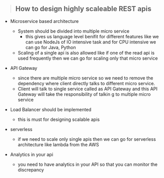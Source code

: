 > ## How to design highly scaleable REST apis

- Microservice based architecture
    - System should be divided into multiple micro service
        - this gives us language level benifit for different features like we can use NodeJs of IO intensive task and for CPU intensive we can go for Java, Python
    - Scaling of a single api is also allowed like if one of the read api is used frequently then we can go for scaling only that micro service

- API Gateway
    - since there are multiple micro service so we need to remove the dependency where client directly talks to different micro service. 
    - Client will talk to single service called as API Gateway and this API Gateway will take the responsibility of talkin g to multiple micro service

- Load Balancer should be implemented
    - this is must for designing scalable apis

- serverless
    - if we need to scale only single apis then we can go for serverless architecture like lambda from the AWS

- Analytics in your api
    - you need to have analytics in your API so that you can monitor the discrepancy
